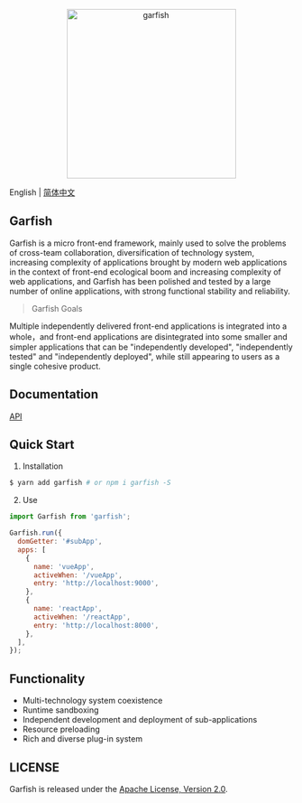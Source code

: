 <p align="center">
  <img src="https://lf3-static.bytednsdoc.com/obj/eden-cn/dhozeh7vhpebvog/open-garfish/icons/Garfish-icon-Square.png" width="300" alt="garfish" />
</p>

English | [简体中文](./README.zh-CN.md)

## Garfish

Garfish is a micro front-end framework, mainly used to solve the problems of cross-team collaboration, diversification of technology system, increasing complexity of applications brought by modern web applications in the context of front-end ecological boom and increasing complexity of web applications, and Garfish has been polished and tested by a large number of online applications, with strong functional stability and reliability.

> Garfish Goals

Multiple independently delivered front-end applications is integrated into a whole，and front-end applications are disintegrated into some smaller and simpler applications that can be "independently developed", "independently tested" and "independently deployed", while still appearing to users as a single cohesive product.

## Documentation

<!-- [https://bytedance.github.io/garfish/](https://bytedance.github.io/garfish/) -->

[API](https://github.com/bytedance/garfish/wiki/API)

## Quick Start

1. Installation

```bash
$ yarn add garfish # or npm i garfish -S
```

2. Use

```javascript
import Garfish from 'garfish';

Garfish.run({
  domGetter: '#subApp',
  apps: [
    {
      name: 'vueApp',
      activeWhen: '/vueApp',
      entry: 'http://localhost:9000',
    },
    {
      name: 'reactApp',
      activeWhen: '/reactApp',
      entry: 'http://localhost:8000',
    },
  ],
});
```

## Functionality

- Multi-technology system coexistence
- Runtime sandboxing
- Independent development and deployment of sub-applications
- Resource preloading
- Rich and diverse plug-in system

## LICENSE

Garfish is released under the [Apache License, Version 2.0](http://www.apache.org/licenses/LICENSE-2.0).
